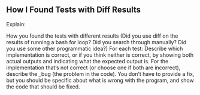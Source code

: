 ## How I Found Tests with Diff Results


Explain:

How you found the tests with different results (Did you use diff on the results of running a bash for loop? Did you search through manually? Did you use some other programmatic idea?)
For each test:
Describe which implementation is correct, or if you think neither is correct, by showing both actual outputs and indicating what the expected output is.
For the implementation that’s not correct (or choose one if both are incorrect), describe the _bug (the problem in the code). You don’t have to provide a fix, but you should be specific about what is wrong with the program, and show the code that should be fixed.
